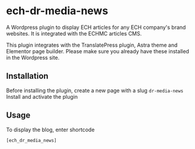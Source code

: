 # ech-dr-media-news
A Wordpress plugin to display ECH articles for any ECH company's brand websites. It is integrated with the ECHMC articles CMS. 

This plugin integrates with the TranslatePress plugin, Astra theme and Elementor page builder. Please make sure you already have these installed in the Wordpress site.

## Installation
Before installing the plugin, create a new page with a slug `dr-media-news`
Install and activate the plugin

## Usage 
To display the blog, enter shortcode
```
[ech_dr_media_news]
```
